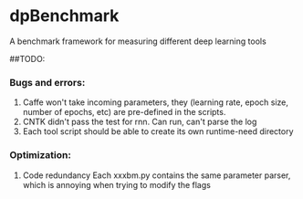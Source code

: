 # dpBenchmark
A benchmark framework for measuring different deep learning tools

##TODO:
### Bugs and errors:
  1. Caffe won't take incoming parameters, they (learning rate, epoch size, number of epochs, etc) are pre-defined in the scripts.  
  2. CNTK didn't pass the test for rnn. Can run, can't parse the log
  3. Each tool script should be able to create its own runtime-need directory
  
### Optimization:
  1. Code redundancy
      Each xxxbm.py contains the same parameter parser, which is annoying when trying to modify the flags
      
